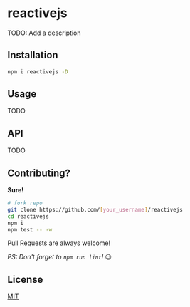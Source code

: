 # reactivejs

TODO: Add a description

## Installation

```sh
npm i reactivejs -D
```

## Usage

TODO

## API

TODO

## Contributing?

**Sure!**

```sh
# fork repo
git clone https://github.com/[your_username]/reactivejs
cd reactivejs
npm i
npm test -- -w
```

Pull Requests are always welcome!

_PS: Don't forget to `npm run lint`!_ :wink:

## License

[MIT](/LICENSE)
